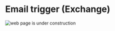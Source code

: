 # Email trigger (Exchange)

![web page is under construction](https://docimages.blob.core.chinacloudapi.cn/images/commingsoon20210514.jpg)
